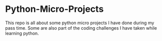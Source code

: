 # Python-Micro-Projects
This repo is all about some python micro projects I have done during my pass time. Some are also part of the coding challenges I have taken while learning python.
